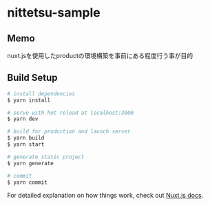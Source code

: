 # nittetsu-sample

## Memo
nuxt.jsを使用したproductの環境構築を事前にある程度行う事が目的

## Build Setup

```bash
# install dependencies
$ yarn install

# serve with hot reload at localhost:3000
$ yarn dev

# build for production and launch server
$ yarn build
$ yarn start

# generate static project
$ yarn generate

# commit 
$ yarn commit
```

For detailed explanation on how things work, check out [Nuxt.js docs](https://nuxtjs.org).
